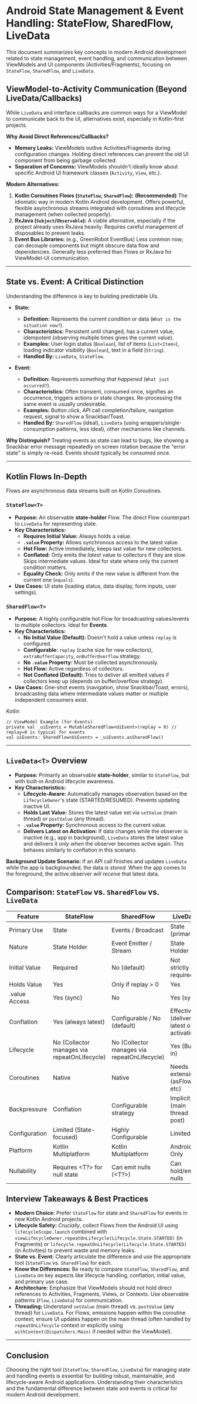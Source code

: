 # Android State Management & Event Handling: StateFlow, SharedFlow, LiveData

This document summarizes key concepts in modern Android development related to state management, event handling, and communication between ViewModels and UI components (Activities/Fragments), focusing on `StateFlow`, `SharedFlow`, and `LiveData`.

## ViewModel-to-Activity Communication (Beyond LiveData/Callbacks)

While `LiveData` and interface callbacks are common ways for a ViewModel to communicate back to the UI, alternatives exist, especially in Kotlin-first projects.

**Why Avoid Direct References/Callbacks?**

* **Memory Leaks:** ViewModels outlive Activities/Fragments during configuration changes. Holding direct references can prevent the old UI component from being garbage collected.
* **Separation of Concerns:** ViewModels shouldn't ideally know about specific Android UI framework classes (`Activity`, `View`, etc.).

**Modern Alternatives:**

1.  **Kotlin Coroutines Flows (`StateFlow`, `SharedFlow`):** **(Recommended)** The idiomatic way in modern Kotlin Android development. Offers powerful, flexible asynchronous streams integrated with coroutines and lifecycle management (when collected properly).
2.  **RxJava (`Subject`/`Observable`):** A viable alternative, especially if the project already uses RxJava heavily. Requires careful management of disposables to prevent leaks.
3.  **Event Bus Libraries:** (e.g., GreenRobot EventBus) Less common now; can decouple components but might obscure data flow and dependencies. Generally less preferred than Flows or RxJava for ViewModel-UI communication.

---

## State vs. Event: A Critical Distinction

Understanding the difference is key to building predictable UIs.

* **State:**
    * **Definition:** Represents the *current condition* or data (`What is the situation now?`).
    * **Characteristics:** Persistent until changed, has a current value, idempotent (observing multiple times gives the current value).
    * **Examples:** User login status (`Boolean`), list of items (`List<Item>`), loading indicator visibility (`Boolean`), text in a field (`String`).
    * **Handled By:** `LiveData`, `StateFlow`.

* **Event:**
    * **Definition:** Represents *something that happened* (`What just occurred?`).
    * **Characteristics:** Often transient, consumed once, signifies an occurrence, triggers actions or state changes. Re-processing the same event is usually undesirable.
    * **Examples:** Button click, API call completion/failure, navigation request, signal to show a Snackbar/Toast.
    * **Handled By:** `SharedFlow` (ideal), `LiveData` (using wrappers/single-consumption patterns, less ideal), other mechanisms like channels.

**Why Distinguish?** Treating events as state can lead to bugs, like showing a Snackbar error message repeatedly on screen rotation because the "error state" is simply re-read. Events should typically be consumed once.

---

## Kotlin Flows In-Depth

Flows are asynchronous data streams built on Kotlin Coroutines.

### `StateFlow<T>`

* **Purpose:** An observable **state-holder** Flow. The direct Flow counterpart to `LiveData` for representing state.
* **Key Characteristics:**
    * **Requires Initial Value:** Always holds a value.
    * **`.value` Property:** Allows synchronous access to the latest value.
    * **Hot Flow:** Active immediately, keeps last value for new collectors.
    * **Conflated:** Only emits the *latest* value to collectors if they are slow. Skips intermediate values. Ideal for state where only the current condition matters.
    * **Equality Check:** Only emits if the new value is different from the current one (`equals`).
* **Use Cases:** UI state (loading status, data display, form inputs, user settings).

### `SharedFlow<T>`

-   **Purpose:** A highly configurable hot Flow for broadcasting values/events to multiple collectors. Ideal for **Events**.
-   **Key Characteristics:**
    -   **No Initial Value (Default):** Doesn't hold a value unless `replay` is configured.
    -   **Configurable:** `replay` (cache size for new collectors), `extraBufferCapacity`, `onBufferOverflow` strategy.
    -   **No `.value` Property:** Must be collected asynchronously.
    -   **Hot Flow:** Active regardless of collectors.
    -   **Not Conflated (Default):** Tries to deliver all emitted values if collectors keep up (depends on buffer/overflow strategy).
-   **Use Cases:** One-shot events (navigation, show Snackbar/Toast, errors), broadcasting data where intermediate values matter or multiple independent consumers exist.

Kotlin

```
// ViewModel Example (for Events)
private val _uiEvents = MutableSharedFlow<UiEvent>(replay = 0) // replay=0 is typical for events
val uiEvents: SharedFlow<UiEvent> = _uiEvents.asSharedFlow()

```

----------

## `LiveData<T>` Overview

-   **Purpose:** Primarily an observable **state-holder**, similar to `StateFlow`, but with built-in Android lifecycle awareness.
-   **Key Characteristics:**
    -   **Lifecycle-Aware:** Automatically manages observation based on the `LifecycleOwner`'s state (STARTED/RESUMED). Prevents updating inactive UI.
    -   **Holds Last Value:** Stores the latest value set via `setValue` (main thread) or `postValue` (any thread).
    -   **`.value` Property:** Synchronous access to the current value.
    -   **Delivers Latest on Activation:** If data changes while the observer is inactive (e.g., app in background), `LiveData` stores the latest value and delivers it _only when_ the observer becomes active again. This behaves similarly to conflation in this scenario.

**Background Update Scenario:** If an API call finishes and updates `LiveData` while the app is backgrounded, the data _is stored_. When the app comes to the foreground, the active observer _will receive_ that latest data.

## Comparison: `StateFlow` vs. `SharedFlow` vs. `LiveData`
| Feature            | StateFlow<T>                          | SharedFlow<T>                         | LiveData<T>                          |
|--------------------|----------------------------------------|----------------------------------------|--------------------------------------|
| Primary Use        | State                                  | Events / Broadcast                     | State (primarily)                    |
| Nature             | State Holder                           | Event Emitter / Stream                 | State Holder                         |
| Initial Value      | Required                               | No (default)                           | Not strictly required                |
| Holds Value        | Yes                                    | Only if replay > 0                     | Yes                                  |
| .value Access      | Yes (sync)                             | No                                     | Yes (sync)                           |
| Conflation         | Yes (always latest)                    | Configurable / No (default)            | Effective (delivers latest on activation) |
| Lifecycle          | No (Collector manages via repeatOnLifecycle) | No (Collector manages via repeatOnLifecycle) | Yes (Built-in)                      |
| Coroutines         | Native                                 | Native                                 | Needs extensions (asFlow, etc)       |
| Backpressure       | Conflation                             | Configurable strategy                  | Implicit (main thread post)          |
| Configuration      | Limited (State-focused)                | Highly Configurable                    | Limited                              |
| Platform           | Kotlin Multiplatform                   | Kotlin Multiplatform                   | Android Only                         |
| Nullability        | Requires <T?> for null state           | Can emit nulls (<T?>)                  | Can hold/emit nulls                  |

## Interview Takeaways & Best Practices

-   **Modern Choice:** Prefer `StateFlow` for state and `SharedFlow` for events in new Kotlin Android projects.
-   **Lifecycle Safety:** _Crucially_, collect Flows from the Android UI using `lifecycleScope.launch` combined with `viewLifecycleOwner.repeatOnLifecycle(Lifecycle.State.STARTED)` (in Fragments) or `lifecycle.repeatOnLifecycle(Lifecycle.State.STARTED)` (in Activities) to prevent waste and memory leaks.
-   **State vs. Event:** Clearly articulate the difference and use the appropriate tool (`StateFlow` vs. `SharedFlow`) for each.
-   **Know the Differences:** Be ready to compare `StateFlow`, `SharedFlow`, and `LiveData` on key aspects like lifecycle handling, conflation, initial value, and primary use case.
-   **Architecture:** Emphasize that ViewModels should not hold direct references to Activities, Fragments, Views, or Contexts. Use observable patterns (`Flow`, `LiveData`) for communication.
-   **Threading:** Understand `setValue` (main thread) vs. `postValue` (any thread) for `LiveData`. For Flows, emissions happen within the coroutine context; ensure UI updates happen on the main thread (often handled by `repeatOnLifecycle` context or explicitly using `withContext(Dispatchers.Main)` if needed within the ViewModel).

----------

## Conclusion

Choosing the right tool (`StateFlow`, `SharedFlow`, `LiveData`) for managing state and handling events is essential for building robust, maintainable, and lifecycle-aware Android applications. Understanding their characteristics and the fundamental difference between state and events is critical for modern Android development.